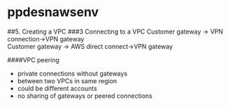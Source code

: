 # ppdesnawsenv
##5. Creating a VPC
###3 Connecting to a VPC
Customer gateway -> VPN connection->VPN gateway  
Customer gateway -> AWS direct connect->VPN gateway  

####VPC peering
- private connections without gateways
- between two VPCs in same region
- could be different accounts
- no sharing of gateways or peered connections
